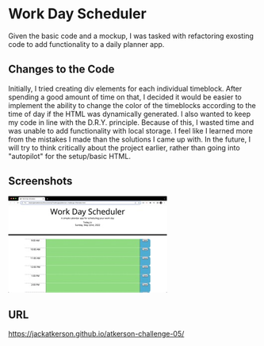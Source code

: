 # Work Day Scheduler
Given the basic code and a mockup, I was tasked with refactoring exosting code to add functionality to a daily planner app.

## Changes to the Code
Initially, I tried creating div elements for each individual timeblock. After spending a good amount of time on that, I decided it would be easier to implement the ability to change the color of the timeblocks according to the time of day if the HTML was dynamically generated. I also wanted to keep my code in line with the D.R.Y. principle. Because of this, I wasted time and was unable to add functionality with local storage. I feel like I learned more from the mistakes I made than the solutions I came up with. In the future, I will try to think critically about the project earlier, rather than going into "autopilot" for the setup/basic HTML.

## Screenshots
![Homepage screenshot](./assets/images/homepageEX.jpeg)

## URL
https://jackatkerson.github.io/atkerson-challenge-05/